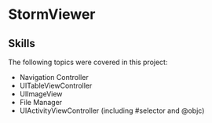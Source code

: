 # StormViewer

## Skills

The following topics were covered in this project:
* Navigation Controller
* UITableViewController
* UIImageView
* File Manager
* UIActivityViewController (including #selector and @objc)
